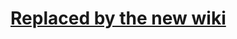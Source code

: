 # [Replaced by the new wiki](https://github.com/libgdx/libgdx/wiki/Spritebatch%2C-textureregions%2C-and-sprite) #